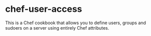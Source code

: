 chef-user-access
================

This is a Chef cookbook that allows you to define users, groups and sudoers on a server using entirely Chef attributes.

